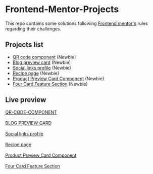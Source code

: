 # Frontend-Mentor-Projects

This repo contains some solutions following <a href="https://www.frontendmentor.io/">Frontend mentor's</a> rules regarding their challenges.

## Projects list

<ul>
  <li><a href="https://www.frontendmentor.io/learning-paths/getting-started-on-frontend-mentor-XJhRWRREZd/steps/67790b4b7e8c08d82c5c3100/challenge/start">QR code component</a> (Newbie)</li>
  <li><a href="https://www.frontendmentor.io/learning-paths/getting-started-on-frontend-mentor-XJhRWRREZd/steps/67790b4b7e8c08d82c5c3102/challenge/start">Blog preview card</a> (Newbie)</li>
  <li><a href="https://www.frontendmentor.io/learning-paths/getting-started-on-frontend-mentor-XJhRWRREZd/steps/67790b4b7e8c08d82c5c3102/challenge/start">Social links profile</a> (Newbie)</li>
  <li><a href="https://www.frontendmentor.io/learning-paths/getting-started-on-frontend-mentor-XJhRWRREZd/steps/67790b4b7e8c08d82c5c3104/challenge/start">Recipe page</a> (Newbie)</li>
  <li><a href="https://www.frontendmentor.io/learning-paths/building-responsive-layouts--z1qCXVqkD/steps/67b9f27f8e9721b35ed230b5/challenge/start">Product Preview Card Component</a> (Newbie)</li>
  <li><a href="https://www.frontendmentor.io/learning-paths/building-responsive-layouts--z1qCXVqkD/steps/67b9f27f8e9721b35ed230b7/challenge/start">Four Card Feature Section</a> (Newbie)</li>
</ul>

## Live preview

<a href="https://mathieu-310.github.io/">QR-CODE-COMPONENT</a> <br><br>
<a href="https://frontend-mentor-projects-two-alpha.vercel.app/">BLOG PREVIEW CARD</a><br><br>
<a href="https://social-profile-link-ecru.vercel.app/">Social links profile</a><br><br>
<a href="https://frontend-recipe-page.vercel.app/">Recipe page</a><br><br>
<a href="https://frontend-mentor-product-preview-card-virid.vercel.app/">Product Preview Card Component</a><br><br>
<a href="https://frontend-mentor-four-card-feature-section-black-pi.vercel.app/">Four Card Feature Section</a>
